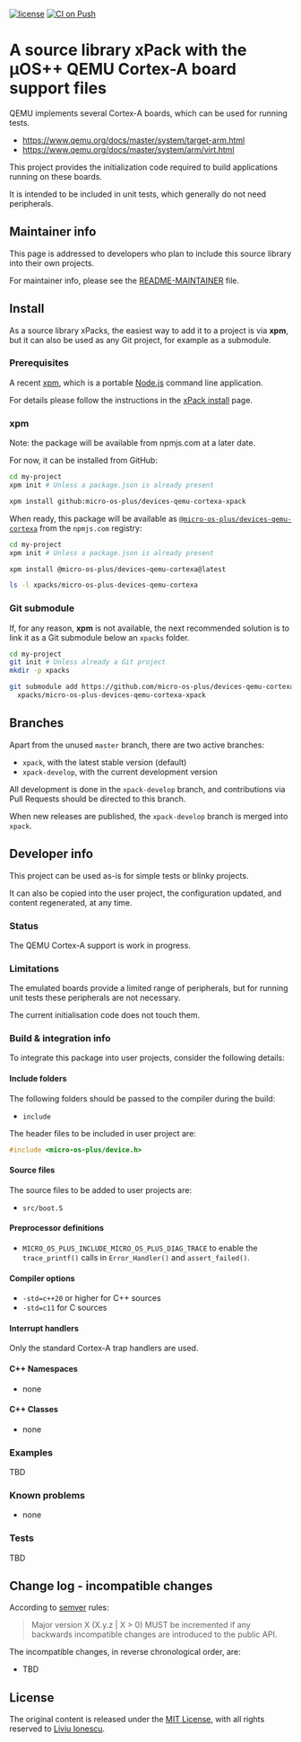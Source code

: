 [![license](https://img.shields.io/github/license/micro-os-plus/devices-qemu-cortexa-xpack)](https://github.com/micro-os-plus/devices-qemu-cortexa-xpack/blob/xpack/LICENSE)
[![CI on Push](https://github.com/micro-os-plus/devices-qemu-cortexa-xpack/workflows/CI%20on%20Push/badge.svg)](https://github.com/micro-os-plus/devices-qemu-cortexa-xpack/actions?query=workflow%3A%22CI+on+Push%22)

# A source library xPack with the µOS++ QEMU Cortex-A board support files

QEMU implements several Cortex-A boards, which can be used for running
tests.

- <https://www.qemu.org/docs/master/system/target-arm.html>
- <https://www.qemu.org/docs/master/system/arm/virt.html>

This project provides the initialization code required to build
applications running on these boards.

It is intended to be included in unit tests, which generally do not
need peripherals.

## Maintainer info

This page is addressed to developers who plan to include this source
library into their own projects.

For maintainer info, please see the
[README-MAINTAINER](README-MAINTAINER.md) file.

## Install

As a source library xPacks, the easiest way to add it to a project is via
**xpm**, but it can also be used as any Git project, for example as a submodule.

### Prerequisites

A recent [xpm](https://xpack.github.io/xpm/),
which is a portable [Node.js](https://nodejs.org/) command line application.

For details please follow the instructions in the
[xPack install](https://xpack.github.io/install/) page.

### xpm

Note: the package will be available from npmjs.com at a later date.

For now, it can be installed from GitHub:

```sh
cd my-project
xpm init # Unless a package.json is already present

xpm install github:micro-os-plus/devices-qemu-cortexa-xpack
```

When ready, this package will be available as
[`@micro-os-plus/devices-qemu-cortexa`](https://www.npmjs.com/package/@micro-os-plus/devices-qemu-cortexa)
from the `npmjs.com` registry:

```sh
cd my-project
xpm init # Unless a package.json is already present

xpm install @micro-os-plus/devices-qemu-cortexa@latest

ls -l xpacks/micro-os-plus-devices-qemu-cortexa
```

### Git submodule

If, for any reason, **xpm** is not available, the next recommended
solution is to link it as a Git submodule below an `xpacks` folder.

```sh
cd my-project
git init # Unless already a Git project
mkdir -p xpacks

git submodule add https://github.com/micro-os-plus/devices-qemu-cortexa-xpack.git \
  xpacks/micro-os-plus-devices-qemu-cortexa-xpack
```

## Branches

Apart from the unused `master` branch, there are two active branches:

- `xpack`, with the latest stable version (default)
- `xpack-develop`, with the current development version

All development is done in the `xpack-develop` branch, and contributions via
Pull Requests should be directed to this branch.

When new releases are published, the `xpack-develop` branch is merged
into `xpack`.

## Developer info

This project can be used as-is for simple tests or blinky projects.

It can also be copied into
the user project, the configuration updated, and content regenerated,
at any time.

### Status

The QEMU Cortex-A support is work in progress.

### Limitations

The emulated boards provide a limited range of peripherals, but for
running unit tests these peripherals are not necessary.

The current initialisation code does not touch them.

### Build & integration info

To integrate this package into user projects, consider the following details:

#### Include folders

The following folders should be passed to the compiler during the build:

- `include`

The header files to be included in user project are:

```c
#include <micro-os-plus/device.h>
```

#### Source files

The source files to be added to user projects are:

- `src/boot.S`

#### Preprocessor definitions

- `MICRO_OS_PLUS_INCLUDE_MICRO_OS_PLUS_DIAG_TRACE` to enable the `trace_printf()`
  calls in `Error_Handler()` and `assert_failed()`.

#### Compiler options

- `-std=c++20` or higher for C++ sources
- `-std=c11` for C sources

#### Interrupt handlers

Only the standard Cortex-A trap handlers are used.

#### C++ Namespaces

- none

#### C++ Classes

- none

### Examples

TBD

### Known problems

- none

### Tests

TBD

## Change log - incompatible changes

According to [semver](https://semver.org) rules:

> Major version X (X.y.z | X > 0) MUST be incremented if any
backwards incompatible changes are introduced to the public API.

The incompatible changes, in reverse chronological order,
are:

- TBD

## License

The original content is released under the
[MIT License](https://opensource.org/licenses/MIT/),
with all rights reserved to
[Liviu Ionescu](https://github.com/ilg-ul/).
